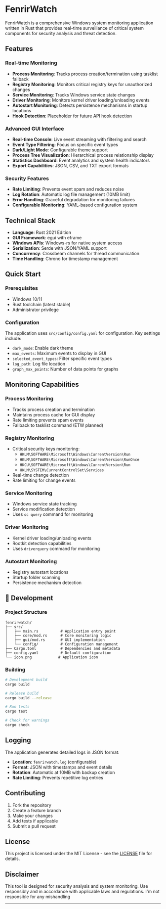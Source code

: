# FenrirWatch

FenrirWatch is a comprehensive Windows system monitoring application written in Rust that provides real-time surveillance of critical system components for security analysis and threat detection.

## Features

### **Real-time Monitoring**

- **Process Monitoring**: Tracks process creation/termination using tasklist fallback
- **Registry Monitoring**: Monitors critical registry keys for unauthorized changes
- **Service Monitoring**: Tracks Windows service state changes
- **Driver Monitoring**: Monitors kernel driver loading/unloading events
- **Autostart Monitoring**: Detects persistence mechanisms in startup locations
- **Hook Detection**: Placeholder for future API hook detection

### **Advanced GUI Interface**

- **Real-time Console**: Live event streaming with filtering and search
- **Event Type Filtering**: Focus on specific event types
- **Dark/Light Mode**: Configurable theme support
- **Process Tree Visualization**: Hierarchical process relationship display
- **Statistics Dashboard**: Event analytics and system health indicators
- **Export Capabilities**: JSON, CSV, and TXT export formats

### **Security Features**

- **Rate Limiting**: Prevents event spam and reduces noise
- **Log Rotation**: Automatic log file management (10MB limit)
- **Error Handling**: Graceful degradation for monitoring failures
- **Configurable Monitoring**: YAML-based configuration system

## Technical Stack

- **Language**: Rust 2021 Edition
- **GUI Framework**: egui with eframe
- **Windows APIs**: Windows-rs for native system access
- **Serialization**: Serde with JSON/YAML support
- **Concurrency**: Crossbeam channels for thread communication
- **Time Handling**: Chrono for timestamp management

## Quick Start

### Prerequisites
- Windows 10/11
- Rust toolchain (latest stable)
- Administrator privilege

### Configuration

The application uses `src/config/config.yaml` for configuration. Key settings include:
- `dark_mode`: Enable dark theme
- `max_events`: Maximum events to display in GUI
- `selected_event_types`: Filter specific event types
- `log_path`: Log file location
- `graph_max_points`: Number of data points for graphs

## Monitoring Capabilities

### **Process Monitoring**

- Tracks process creation and termination
- Maintains process cache for GUI display
- Rate limiting prevents spam events
- Fallback to tasklist command (ETW planned)

### **Registry Monitoring**

- Critical security keys monitoring:
  - `HKLM\SOFTWARE\Microsoft\Windows\CurrentVersion\Run`
  - `HKLM\SOFTWARE\Microsoft\Windows\CurrentVersion\RunOnce`
  - `HKCU\SOFTWARE\Microsoft\Windows\CurrentVersion\Run`
  - `HKLM\SYSTEM\CurrentControlSet\Services`
- Real-time change detection
- Rate limiting for change events

### **Service Monitoring**

- Windows service state tracking
- Service modification detection
- Uses `sc query` command for monitoring

### **Driver Monitoring**

- Kernel driver loading/unloading events
- Rootkit detection capabilities
- Uses `driverquery` command for monitoring

### **Autostart Monitoring**

- Registry autostart locations
- Startup folder scanning
- Persistence mechanism detection

## 🔧 Development

### Project Structure

```
fenrirwatch/
├── src/
│   ├── main.rs          # Application entry point
│   ├── core/mod.rs      # Core monitoring logic
│   ├── gui/mod.rs       # GUI implementation
│   └── config/          # Configuration management
├── Cargo.toml           # Dependencies and metadata
├── config.yaml          # Default configuration
└── icon.png            # Application icon
```

### Building

```bash
# Development build
cargo build

# Release build
cargo build --release

# Run tests
cargo test

# Check for warnings
cargo check
```

## Logging

The application generates detailed logs in JSON format:

- **Location**: `fenrirwatch.log` (configurable)
- **Format**: JSON with timestamps and event details
- **Rotation**: Automatic at 10MB with backup creation
- **Rate Limiting**: Prevents repetitive log entries

## Contributing

1. Fork the repository
2. Create a feature branch
3. Make your changes
4. Add tests if applicable
5. Submit a pull request

## License

This project is licensed under the MIT License - see the [LICENSE](LICENSE) file for details.

## Disclaimer

This tool is designed for security analysis and system monitoring. Use responsibly and in accordance with applicable laws and regulations. I'm not responsible for any mishandling

---